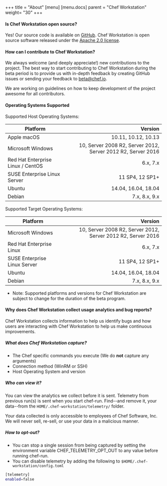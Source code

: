 +++
title = "About"
[menu]
  [menu.docs]
    parent = "Chef Workstation"
    weight= "30"
+++

#### Is Chef Workstation open source?

Yes! Our source code is available on [GitHub](https://github.com/chef/chef-workstation). Chef Workstation is open source software released under the [Apache 2.0 license](https://github.com/chef/chef-workstation/blob/master/LICENSE).

#### How can I contribute to Chef Workstation?

We always welcome (and deeply appreciate!) new contributions to the project. The best way to start contributing to Chef Workstation during the beta period is to provide us with in-depth feedback by creating GitHub issues or sending your feedback to <beta@chef.io>.

We are working on guidelines on how to keep development of the project awesome for all contributors.

#### Operating Systems Supported

Supported Host Operating Systems:

| Platform                         | Version  |
| -------------                    | -----:|
| Apple macOS                      | 10.11, 10.12, 10.13|
| Microsoft Windows                | 10, Server 2008 R2, Server 2012, Server 2012 R2, Server 2016 |
| Red Hat Enterprise Linux / CentOS| 6.x, 7.x |
| SUSE Enterprise Linux Server     | 11 SP4, 12 SP1+ |
| Ubuntu                           | 14.04, 16.04, 18.04 |
| Debian                           | 7.x, 8.x, 9.x |

Supported Target Operating Systems:

| Platform                         | Version  |
| -------------                    | -----:|
| Microsoft Windows                | 10, Server 2008 R2, Server 2012, Server 2012 R2, Server 2016 |
| Red Hat Enterprise Linux         | 6.x, 7.x |
| SUSE Enterprise Linux Server     | 11 SP4, 12 SP1+ |
| Ubuntu                           | 14.04, 16.04, 18.04 |
| Debian                           | 7.x, 8.x, 9.x |

* Note: Supported platforms and versions for Chef Workstation are subject to change for the duration of the beta program.

#### Why does Chef Workstation collect usage analytics and bug reports?

Chef Workstation collects information to help us identify bugs and how users are interacting with Chef Workstation to help us make continuous improvements.

##### What does Chef Workstation capture?

* The Chef specific commands you execute (We do **not** capture any arguments)
* Connection method (WinRM or SSH)
* Host Operating System and version

##### Who can view it?

You can view the analytics we collect before it is sent. Telemetry from previous run(s) is sent when you start chef-run. Find--and remove it, your data--from the `HOME/.chef-workstation/telemetry/` folder.

Your data collected is only accessible to employees of Chef Software, Inc. We will never sell, re-sell, or use your data in a malicious manner.

##### How to opt-out?

* You can stop a single session from being captured by setting the environment variable CHEF_TELEMETRY_OPT_OUT to any value before running chef-run.
* You can disable telemetry by adding the following to `$HOME/.chef-workstation/config.toml`

```bash
[telemetry]
enabled=false
```
